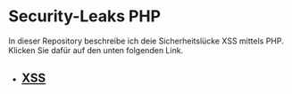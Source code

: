 # Security-Leaks PHP

In dieser Repository beschreibe ich deie Sicherheitslücke XSS mittels PHP.
Klicken Sie dafür auf den unten folgenden Link.
- ## [XSS](https://github.com/Damian-Sommer/Security-Leaks/blob/main/php/xss.md)

